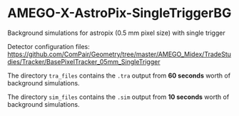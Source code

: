 # AMEGO-X-AstroPix-SingleTriggerBG
Background simulations for astropix (0.5 mm pixel size) with single trigger

Detector configuration files: https://github.com/ComPair/Geometry/tree/master/AMEGO_Midex/TradeStudies/Tracker/BasePixelTracker_05mm_SingleTrigger

The directory `tra_files` contains the `.tra` output from **60 seconds** worth of background simulations.

The directory `sim_files` contains the `.sim` output from **10 seconds** worth of background simulations.
